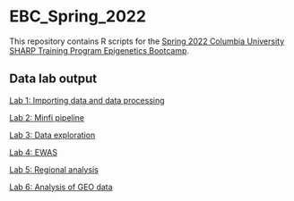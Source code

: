 # EBC_Spring_2022

This repository contains R scripts for the <a href="https://www.publichealth.columbia.edu/research/precision-prevention/epigenetics-boot-camp-planning-and-analyzing-dna-methylation-studies">Spring 2022 Columbia University SHARP Training Program Epigenetics Bootcamp</a>.

## Data lab output

<a href="https://annebozack.github.io/EBC_Spring_2022/html/meth01_process_data.html">Lab 1: Importing data and data processing</a> 

<a href="https://annebozack.github.io/EBC_Spring_2022/html/meth02_minfi_pipeline.html">Lab 2: Minfi pipeline</a> 

<a href="https://annebozack.github.io/EBC_Spring_2022/html/meth03_exploration.html">Lab 3: Data exploration</a> 

<a href="https://annebozack.github.io/EBC_Spring_2022/html/meth04_analyze_data.html">Lab 4: EWAS</a> 

<a href="https://annebozack.github.io/EBC_Spring_2022/html/meth05_regional_analysis.html">Lab 5: Regional analysis</a> 

<a href="https://annebozack.github.io/EBC_Spring_2022/html/meth06_GEOanalysis.html">Lab 6: Analysis of GEO data</a> 
